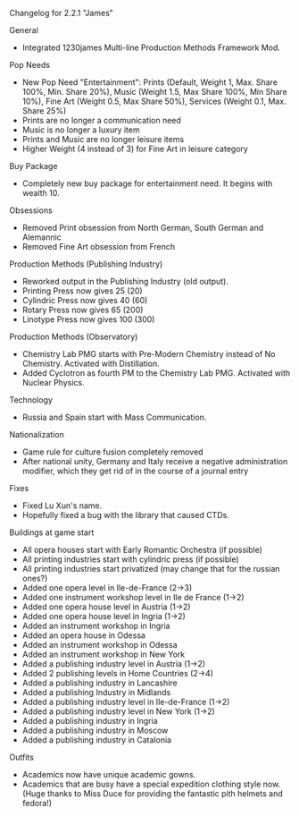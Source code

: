 Changelog for 2.2.1 "James"

General
- Integrated 1230james Multi-line Production Methods Framework Mod.

Pop Needs
- New Pop Need "Entertainment": Prints (Default, Weight 1, Max. Share 100%, Min. Share 20%), Music (Weight 1.5, Max Share 100%, Min Share 10%), Fine Art (Weight 0.5, Max Share 50%), Services (Weight 0.1, Max. Share 25%)
- Prints are no longer a communication need
- Music is no longer a luxury item
- Prints and Music are no longer leisure items
- Higher Weight (4 instead of 3) for Fine Art in leisure category

Buy Package
- Completely new buy package for entertainment need. It begins with wealth 10.

Obsessions
- Removed Print obsession from North German, South German and Alemannic
- Removed Fine Art obsession from French

Production Methods (Publishing Industry)
- Reworked output in the Publishing Industry (old output).
- Printing Press now gives 25 (20)
- Cylindric Press now gives 40 (60)
- Rotary Press now gives 65 (200)
- Linotype Press now gives 100 (300)

Production Methods (Observatory)
- Chemistry Lab PMG starts with Pre-Modern Chemistry instead of No Chemistry. Activated with Distillation.
- Added Cyclotron as fourth PM to the Chemistry Lab PMG. Activated with Nuclear Physics.

Technology
- Russia and Spain start with Mass Communication.

Nationalization
- Game rule for culture fusion completely removed
- After national unity, Germany and Italy receive a negative administration modifier, which they get rid of in the course of a journal entry

Fixes
- Fixed Lu Xun's name.
- Hopefully fixed a bug with the library that caused CTDs.

Buildings at game start
- All opera houses start with Early Romantic Orchestra (if possible)
- All printing industries start with cylindric press (if possible)
- All printing industries start privatized (may change that for the russian ones?)
- Added one opera level in Ile-de-France (2->3)
- Added one instrument workshop level in Ile de France (1->2)
- Added one opera house level in Austria (1->2)
- Added one opera house level in Ingria (1->2)
- Added an instrument workshop in Ingria
- Added an opera house in Odessa
- Added an instrument workshop in Odessa
- Added an instrument workshop in New York
- Added a publishing industry level in Austria (1->2)
- Added 2 publishing levels in Home Countries (2->4)
- Added a publishing industry in Lancashire
- Added a publishing Industry in Midlands
- Added a publishing industry level in Ile-de-France (1->2)
- Added a publishing industry level in New York (1->2)
- Added a publishing industry in Ingria
- Added a publishing industry in Moscow
- Added a publishing industry in Catalonia

Outfits
- Academics now have unique academic gowns.
- Academics that are busy have a special expedition clothing style now. (Huge thanks to Miss Duce for providing the fantastic pith helmets and fedora!)
